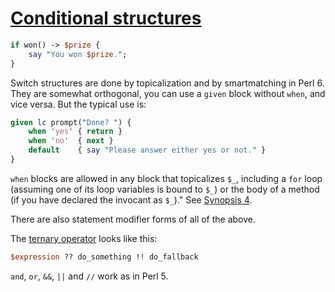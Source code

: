 [1]: http://rosettacode.org/wiki/Conditional_structures

# [Conditional structures][1]

```perl
if won() -> $prize {
    say "You won $prize.";
}
```


Switch structures are done by topicalization and by smartmatching in Perl 6.  They are somewhat orthogonal, you can use a `given` block without `when`, and vice versa.  But the typical use is:

```perl
given lc prompt("Done? ") {
    when 'yes' { return }
    when 'no'  { next }
    default    { say "Please answer either yes or not." }
}
```


`when` blocks are allowed in any block that topicalizes `$_`, including a
`for` loop (assuming one of its loop variables is bound to `$_`)
or the body of a method (if you have declared the invocant as `$_`)." See [Synopsis 4](http://perlcabal.org/syn/S04.html#Switch_statements).



There are also statement modifier forms of all of the above.



The [ternary operator](http://en.wikipedia.org/wiki/ternary_operator) looks like this:

```perl
$expression ?? do_something !! do_fallback
```


`and`, `or`, `&&`, `||` and `//` work as in Perl 5.